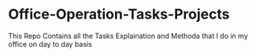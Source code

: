 # Office-Operation-Tasks-Projects
This Repo Contains all the Tasks Explaination and Methoda that I do in my office on day to day basis
